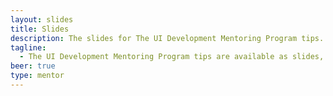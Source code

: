 ```yaml
---
layout: slides
title: Slides
description: The slides for The UI Development Mentoring Program tips.
tagline:
  - The UI Development Mentoring Program tips are available as slides, too.
beer: true
type: mentor
---
```

